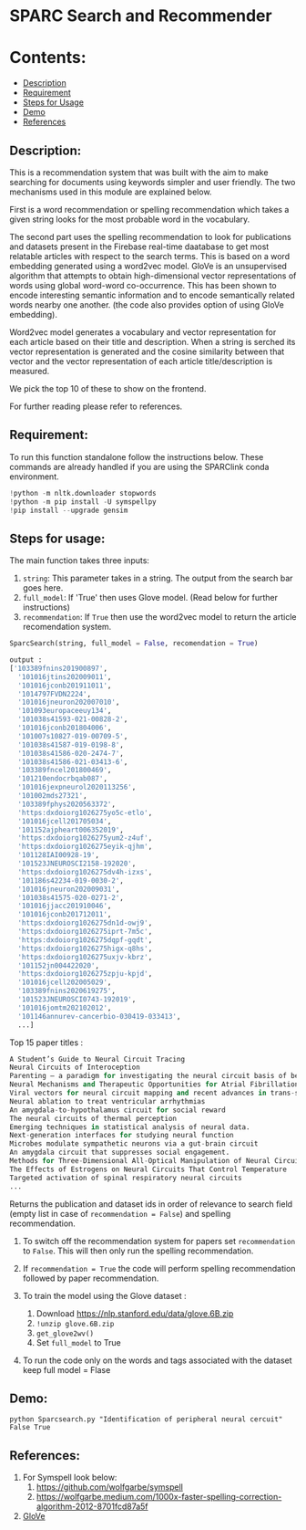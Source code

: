# SPARC Search and Recommender

# Contents:
* [Description](#Description)
* [Requirement](#Requirement)
* [Steps for Usage](#Steps-for-Usage)
* [Demo](#Demo)
* [References](#References)

## Description:
This is a recommendation system that was built with the aim to make searching for documents using keywords simpler and user friendly. The two mechanisms used in this module are explained below. 

First is a word recommendation or spelling recommendation which takes a given string looks for the most probable word in the vocabulary. 

The second part uses the spelling recommendation to look for publications and datasets present in the Firebase real-time daatabase to get most relatable articles with respect to the search terms. This is based on a word embedding generated using a word2vec model. GloVe is an unsupervised algorithm that attempts to obtain high-dimensional vector representations of words using global word-word co-occurrence. This has been shown to encode interesting semantic information and to encode semantically related words nearby one another. (the code also provides option of using GloVe embedding). 

Word2vec model generates a vocabulary and vector representation for each article based on their title and description. When a string is serched its vector representation is generated and the cosine similarity between that vector and the vector representation of each article title/description is measured.

We pick the top 10 of these to show on the frontend.

For further reading please refer to references.

## Requirement:
To run this function standalone follow the instructions below. These commands are already handled if you are using the SPARClink conda environment.
```python
!python -m nltk.downloader stopwords
!python -m pip install -U symspellpy
!pip install --upgrade gensim
```

## Steps for usage:
The main function takes three inputs: 
1. `string`: This parameter takes in a string. The output from the search bar goes here.
2. `full_model`: If 'True' then uses Glove model. (Read below for further instructions)
3. `recommendation`: If `True` then use the word2vec model to return the article recomendation system.


```python
SparcSearch(string, full_model = False, recomendation = True)

output :
['103389fnins201900897',
  '101016jtins202009011',
  '101016jconb201911011',
  '1014797FVDN2224',
  '101016jneuron202007010',
  '101093europaceeuy134',
  '101038s41593-021-00828-2',
  '101016jconb201804006',
  '101007s10827-019-00709-5',
  '101038s41587-019-0198-8',
  '101038s41586-020-2474-7',
  '101038s41586-021-03413-6',
  '103389fncel201800469',
  '101210endocrbqab087',
  '101016jexpneurol2020113256',
  '101002mds27321',
  '103389fphys2020563372',
  'https:dxdoiorg1026275yo5c-etlo',
  '101016jcell201705034',
  '101152ajpheart006352019',
  'https:dxdoiorg1026275yum2-z4uf',
  'https:dxdoiorg1026275eyik-qjhm',
  '101128IAI00928-19',
  '101523JNEUROSCI2158-192020',
  'https:dxdoiorg1026275dv4h-izxs',
  '101186s42234-019-0030-2',
  '101016jneuron202009031',
  '101038s41575-020-0271-2',
  '101016jjacc201910046',
  '101016jconb201712011',
  'https:dxdoiorg1026275dn1d-owj9',
  'https:dxdoiorg1026275iprt-7m5c',
  'https:dxdoiorg1026275dqpf-gqdt',
  'https:dxdoiorg1026275higx-q8hs',
  'https:dxdoiorg1026275uxjv-kbrz',
  '101152jn004422020',
  'https:dxdoiorg1026275zpju-kpjd',
  '101016jcell202005029',
  '103389fnins2020619275',
  '101523JNEUROSCI0743-192019',
  '101016jomtm202102012',
  '101146annurev-cancerbio-030419-033413',
  ...]
```
Top 15 paper titles :

```python
A Student’s Guide to Neural Circuit Tracing
Neural Circuits of Interoception
Parenting — a paradigm for investigating the neural circuit basis of behavior
Neural Mechanisms and Therapeutic Opportunities for Atrial Fibrillation
Viral vectors for neural circuit mapping and recent advances in trans-synaptic anterograde tracers
Neural ablation to treat ventricular arrhythmias
An amygdala-to-hypothalamus circuit for social reward
The neural circuits of thermal perception
Emerging techniques in statistical analysis of neural data.
Next-generation interfaces for studying neural function
Microbes modulate sympathetic neurons via a gut-brain circuit
An amygdala circuit that suppresses social engagement.
Methods for Three-Dimensional All-Optical Manipulation of Neural Circuits
The Effects of Estrogens on Neural Circuits That Control Temperature
Targeted activation of spinal respiratory neural circuits
...
```

Returns the publication and dataset ids in order of relevance to search field (empty list in case of `recommendation = False`) and spelling recommendation.
1. To switch off the recommendation system for papers set `recommendation` to `False`. This will then only run the spelling recommendation. 

2. If `recommendation = True` the code will perform spelling recommendation followed by paper recommendation.

3. To train the model using the Glove dataset :
   1. Download https://nlp.stanford.edu/data/glove.6B.zip 
   2. `!unzip glove.6B.zip`
   3. `get_glove2wv()`
   4. Set `full_model` to True

3. To run the code only on the words and tags associated with the dataset keep full model = Flase


## Demo:
```
python Sparcsearch.py "Identification of peripheral neural cercuit" False True
```
## References:
1. For Symspell look below:
    1. https://github.com/wolfgarbe/symspell
    2. https://wolfgarbe.medium.com/1000x-faster-spelling-correction-algorithm-2012-8701fcd87a5f
2. [GloVe](https://nlp.stanford.edu/projects/glove/)
